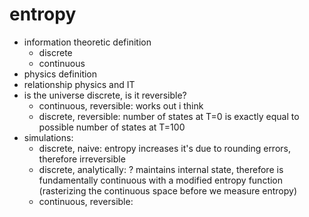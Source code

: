 # entropy
- information theoretic definition
    - discrete
    - continuous
- physics definition
- relationship physics and IT
- is the universe discrete, is it reversible?
    - continuous, reversible: works out i think
    - discrete, reversible: number of states at T=0 is exactly equal to possible number of states at T=100
- simulations:
    - discrete, naive:
        entropy increases
        it's due to rounding errors, therefore irreversible
    - discrete, analytically:
        ?
        maintains internal state, therefore is fundamentally continuous with a modified entropy function (rasterizing the continuous space before we measure entropy)
    - continuous, reversible:
